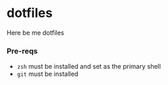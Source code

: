 # dotfiles
Here be me dotfiles

### Pre-reqs
- `zsh` must be installed and set as the primary shell
- `git` must be installed
